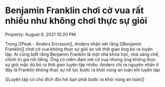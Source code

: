 # Benjamin Franklin chơi cờ vua rất nhiều như không chơi thực sự giỏi

Property: August 6, 2021 10:20 PM

Trong [[Peak - Anders Ericsson]], Anders nhận xét rằng [[Benjamin Franklin]] chơi cờ vua không thực sự giỏi so với thời gian ông bỏ ra luyện tập. Ai cũng biết rằng Benjamin Franklin là một nhà khoa học, nhà sáng chế, chính trị gia nổi tiếng. Ông có niềm đam mê cờ vua nhưng ông không thực sự giỏi mặc dù bỏ ra thời gian luyện tập nhiều. Anders chỉ ra nguyên nhân ở đây là Franklin không thực sự nỗ lực bước ra khỏi vùng an toàn khi luyện tập

[[Luyện tập có chủ đích đòi hỏi bạn phải bước ra khỏi vùng an toàn]]